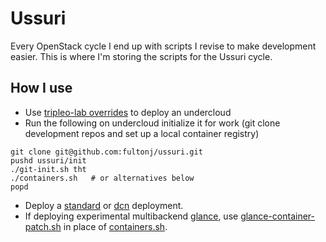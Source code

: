 # Ussuri

Every OpenStack cycle I end up with scripts I revise to make
development easier. This is where I'm storing the scripts for the
Ussuri cycle.

## How I use

- Use [tripleo-lab overrides](tripleo-lab) to deploy an undercloud
- Run the following on undercloud initialize it for work (git clone
  development repos and set up a local container registry)
```
git clone git@github.com:fultonj/ussuri.git
pushd ussuri/init
./git-init.sh tht
./containers.sh   # or alternatives below
popd
```
- Deploy a [standard](standard) or [dcn](dcn) deployment.
- If deploying experimental multibackend [glance](glance), use
  [glance-container-patch.sh](glance/patch_glance/glance-container-patch.sh)
  in place of [containers.sh](init/containers.sh).
